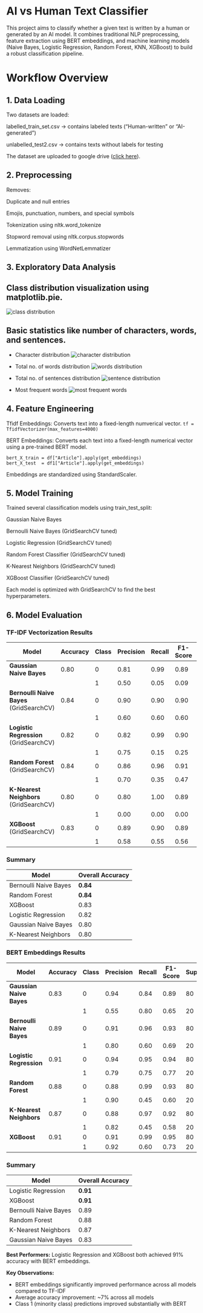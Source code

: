 # AI vs Human Text Classifier

This project aims to classify whether a given text is written by a human or generated by an AI model.
It combines traditional NLP preprocessing, feature extraction using BERT embeddings, and machine learning models (Naive Bayes, Logistic Regression, Random Forest, KNN, XGBoost) to build a robust classification pipeline.

# Workflow Overview
## 1. Data Loading
Two datasets are loaded:

labelled_train_set.csv → contains labeled texts (“Human-written” or “AI-generated”)

unlabelled_test2.csv → contains texts without labels for testing

The dataset are uploaded to google drive ([click here](https://drive.google.com/drive/folders/148T2B8jfCIztRq0I7-rfSZVXJ46Bf2q5?usp=drive_link)).

## 2. Preprocessing

Removes:

Duplicate and null entries

Emojis, punctuation, numbers, and special symbols

Tokenization using nltk.word_tokenize

Stopword removal using nltk.corpus.stopwords

Lemmatization using WordNetLemmatizer

## 3. Exploratory Data Analysis

## Class distribution visualization using matplotlib.pie.
![class distribution](https://github.com/DeXtAr47-oss/Text-classification/blob/8581a26cef1b03e51c26e56ab1e199d5ba4fc2ad/images/class_distribution.png)
    
## Basic statistics like number of characters, words, and sentences.
* Character distribution
    ![character distribution](https://github.com/DeXtAr47-oss/Text-classification/blob/8581a26cef1b03e51c26e56ab1e199d5ba4fc2ad/images/character_distribution.png)
  
* Total no. of words distribution
    ![words distribution](https://github.com/DeXtAr47-oss/Text-classification/blob/8581a26cef1b03e51c26e56ab1e199d5ba4fc2ad/images/word_distribution.png)

* Total no. of sentences distribution
    ![sentence distribution](https://github.com/DeXtAr47-oss/Text-classification/blob/8581a26cef1b03e51c26e56ab1e199d5ba4fc2ad/images/sentence_distribution.png)

* Most frequent words
    ![most frequent words](https://github.com/DeXtAr47-oss/Text-classification/blob/8581a26cef1b03e51c26e56ab1e199d5ba4fc2ad/images/most_frequent_words.png)

## 4. Feature Engineering

Tfidf Embeddings: Converts text into a fixed-length numverical vector.
    ```
        tf = TfidfVectorizer(max_features=4000)
    ```

BERT Embeddings: Converts each text into a fixed-length numerical vector using a pre-trained BERT model.

    bert_X_train = df["Article"].apply(get_embeddings)
    bert_X_test  = df1["Article"].apply(get_embeddings)

Embeddings are standardized using StandardScaler.

## 5. Model Training

Trained several classification models using train_test_split:

Gaussian Naive Bayes

Bernoulli Naive Bayes (GridSearchCV tuned)

Logistic Regression (GridSearchCV tuned)

Random Forest Classifier (GridSearchCV tuned)

K-Nearest Neighbors (GridSearchCV tuned)

XGBoost Classifier (GridSearchCV tuned)

Each model is optimized with GridSearchCV to find the best hyperparameters.

## 6. Model Evaluation

### TF-IDF Vectorization Results

| Model | Accuracy | Class | Precision | Recall | F1-Score | Support |
|-------|----------|-------|-----------|--------|----------|---------|
| **Gaussian Naive Bayes** | 0.80 | 0 | 0.81 | 0.99 | 0.89 | 80 |
| | | 1 | 0.50 | 0.05 | 0.09 | 20 |
| **Bernoulli Naive Bayes** (GridSearchCV) | 0.84 | 0 | 0.90 | 0.90 | 0.90 | 80 |
| | | 1 | 0.60 | 0.60 | 0.60 | 20 |
| **Logistic Regression** (GridSearchCV) | 0.82 | 0 | 0.82 | 0.99 | 0.90 | 80 |
| | | 1 | 0.75 | 0.15 | 0.25 | 20 |
| **Random Forest** (GridSearchCV) | 0.84 | 0 | 0.86 | 0.96 | 0.91 | 80 |
| | | 1 | 0.70 | 0.35 | 0.47 | 20 |
| **K-Nearest Neighbors** (GridSearchCV) | 0.80 | 0 | 0.80 | 1.00 | 0.89 | 80 |
| | | 1 | 0.00 | 0.00 | 0.00 | 20 |
| **XGBoost** (GridSearchCV) | 0.83 | 0 | 0.89 | 0.90 | 0.89 | 80 |
| | | 1 | 0.58 | 0.55 | 0.56 | 20 |

### Summary

| Model | Overall Accuracy |
|-------|------------------|
| Bernoulli Naive Bayes | **0.84** |
| Random Forest | **0.84** |
| XGBoost | 0.83 |
| Logistic Regression | 0.82 |
| Gaussian Naive Bayes | 0.80 |
| K-Nearest Neighbors | 0.80 |

### BERT Embeddings Results

| Model | Accuracy | Class | Precision | Recall | F1-Score | Support |
|-------|----------|-------|-----------|--------|----------|---------|
| **Gaussian Naive Bayes** | 0.83 | 0 | 0.94 | 0.84 | 0.89 | 80 |
| | | 1 | 0.55 | 0.80 | 0.65 | 20 |
| **Bernoulli Naive Bayes** | 0.89 | 0 | 0.91 | 0.96 | 0.93 | 80 |
| | | 1 | 0.80 | 0.60 | 0.69 | 20 |
| **Logistic Regression** | 0.91 | 0 | 0.94 | 0.95 | 0.94 | 80 |
| | | 1 | 0.79 | 0.75 | 0.77 | 20 |
| **Random Forest** | 0.88 | 0 | 0.88 | 0.99 | 0.93 | 80 |
| | | 1 | 0.90 | 0.45 | 0.60 | 20 |
| **K-Nearest Neighbors** | 0.87 | 0 | 0.88 | 0.97 | 0.92 | 80 |
| | | 1 | 0.82 | 0.45 | 0.58 | 20 |
| **XGBoost** | 0.91 | 0 | 0.91 | 0.99 | 0.95 | 80 |
| | | 1 | 0.92 | 0.60 | 0.73 | 20 |

### Summary

| Model | Overall Accuracy |
|-------|------------------|
| Logistic Regression | **0.91** |
| XGBoost | **0.91** |
| Bernoulli Naive Bayes | 0.89 |
| Random Forest | 0.88 |
| K-Nearest Neighbors | 0.87 |
| Gaussian Naive Bayes | 0.83 |

**Best Performers:** Logistic Regression and XGBoost both achieved 91% accuracy with BERT embeddings.

**Key Observations:**
- BERT embeddings significantly improved performance across all models compared to TF-IDF
- Average accuracy improvement: ~7% across all models
- Class 1 (minority class) predictions improved substantially with BERT
